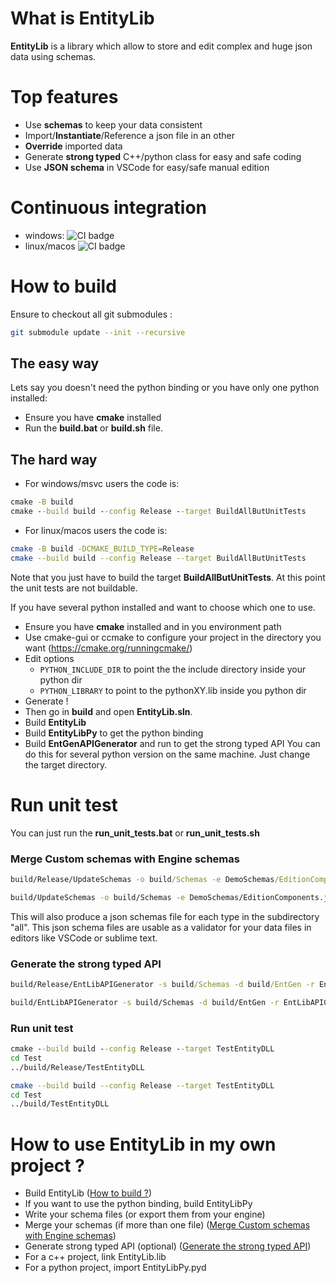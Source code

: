 # What is EntityLib
**EntityLib** is a library which allow to store and edit complex and huge json data using schemas.
# Top features
- Use **schemas** to keep your data consistent
- Import/**Instantiate**/Reference a json file in an other
- **Override** imported data
- Generate **strong typed** C++/python class for easy and safe coding
- Use **JSON schema** in VSCode for easy/safe manual edition
# Continuous integration
- windows: ![CI badge](https://github.com/OpenWildSheep/EntityLib/actions/workflows/cmake_msvc.yml/badge.svg)
- linux/macos ![CI badge](https://github.com/OpenWildSheep/EntityLib/actions/workflows/cmake.yml/badge.svg)
# How to build
Ensure to checkout all git submodules :
```sh
git submodule update --init --recursive
```

## The easy way
Lets say you doesn't need the python binding or you have only one python installed:
 - Ensure you have **cmake** installed
 - Run the **build.bat** or **build.sh** file. 
## The hard way
 - For windows/msvc users the code is:
```bat
cmake -B build
cmake --build build --config Release --target BuildAllButUnitTests
```
 - For linux/macos users the code is:
```sh
cmake -B build -DCMAKE_BUILD_TYPE=Release
cmake --build build --config Release --target BuildAllButUnitTests
```
Note that you just have to build the target **BuildAllButUnitTests**. At this point the unit tests are not buildable.

If you have several python installed and want to choose which one to use.
- Ensure you have **cmake** installed and in you environment path
- Use cmake-gui or ccmake to configure your project in the directory you want (https://cmake.org/runningcmake/)
- Edit options
     - `PYTHON_INCLUDE_DIR` to point the the include directory inside your python dir
     - `PYTHON_LIBRARY` to point to the pythonXY.lib inside you python dir
 - Generate !
 - Then go in **build** and open **EntityLib.sln**.
 - Build **EntityLib**
 - Build **EntityLibPy** to get the python binding
 - Build **EntGenAPIGenerator** and run to get the strong typed API
You can do this for several python version on the same machine. Just change the target directory.


# Run unit test

You can just run the **run_unit_tests.bat** or **run_unit_tests.sh**

### Merge Custom schemas with Engine schemas
```bat
build/Release/UpdateSchemas -o build/Schemas -e DemoSchemas/EditionComponents.json,DemoSchemas/Scene-schema.json -r DemoSchemas/RuntimeComponents.json
```

```sh
build/UpdateSchemas -o build/Schemas -e DemoSchemas/EditionComponents.json,DemoSchemas/Scene-schema.json -r DemoSchemas/RuntimeComponents.json
```

This will also produce a json schemas file for each type in the subdirectory "all".
This json schema files are usable as a validator for your data files in editors like VSCode or sublime text.
### Generate the strong typed API
```bat
build/Release/EntLibAPIGenerator -s build/Schemas -d build/EntGen -r EntLibAPIGenerator/resources
```

```sh
build/EntLibAPIGenerator -s build/Schemas -d build/EntGen -r EntLibAPIGenerator/resources
```

### Run unit test
```bat
cmake --build build --config Release --target TestEntityDLL
cd Test
../build/Release/TestEntityDLL
```

```sh
cmake --build build --config Release --target TestEntityDLL
cd Test
../build/TestEntityDLL
```

# How to use EntityLib in my own project ?
- Build EntityLib ([How to build ?](#How-to-build))
- If you want to use the python binding, build EntityLibPy
- Write your schema files (or export them from your engine)
- Merge your schemas (if more than one file) ([Merge Custom schemas with Engine schemas](#Merge-Custom-schemas-with-Engine-schemas))
- Generate strong typed API (optional)  ([Generate the strong typed API](#Generate-the-strong-typed-API))
- For a c++ project, link EntityLib.lib
- For a python project, import EntityLibPy.pyd

